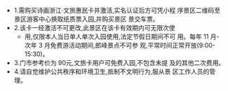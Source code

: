 - 1.需购买诗画浙江·文旅惠民卡并激活,实名认证后方可凭小程 序景区二维码至景区游客中心换取纸质票入园,并购买景区 景交车票。
- 2.该卡一经激活不可更改,此景区在该卡有效期内可无限次使
	- 用,仅限本人当日单人单次入园使用,法定节假日期间不可 用。每年 11 月-次年 3 月免费游活动期间,郎峰景点不可参 观,平常时间正常开放(9:00-15:30)。
- 3.门市参考价为 90元,文旅卡用户可免费入园,不包含未提 及的其他二次费用。
- 4.请自觉维护公共秩序和环境卫生,抵制不文明行为,服从景 区工作人员的管理。